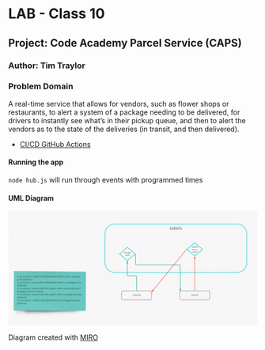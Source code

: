 # LAB - Class 10

## Project: Code Academy Parcel Service (CAPS)

### Author: Tim Traylor

### Problem Domain

A real-time service that allows for vendors, such as flower shops or restaurants, to alert a system of a package needing to be delivered, for drivers to instantly see what’s in their pickup queue, and then to alert the vendors as to the state of the deliveries (in transit, and then delivered).

- [CI/CD GitHub Actions](https://github.com/TTraylor310/caps/actions)
<!-- - [Back-end server url production](https://bt-auth-api-88.herokuapp.com/) -->

<!-- ### Setup -->

#### Running the app

`node hub.js` will run through events with programmed times

<!-- #### Features / Routes -->

<!-- Model Routes

- GET : `/movies` or `/music`
- GET : `/movies/id` or `/music/id`
- POST : `/movies` or `/music`
- PUT : `/movies/id` or `/music/id`
- DELETE : `/movies/id` or `/music/id`

Auth Routes

- POST : `/signup`
- POST : `/signin`
- GET : `/users`

Other Routes

- GET : `*` - catch-all route -->

<!-- #### Tests -->

<!-- - `npm test` to run tests -->

#### UML Diagram

![UML Diagram](11%20UML.png)

Diagram created with [MIRO](https://www.miro.com/)

<!-- #### Credits: []() -->
